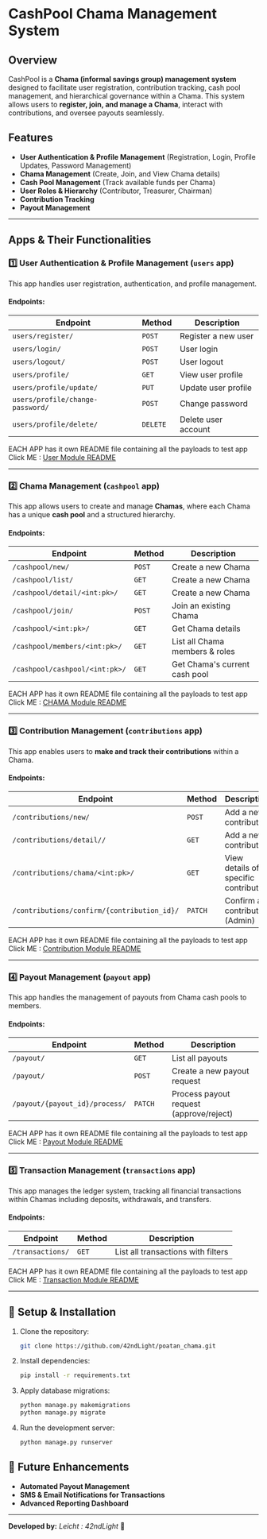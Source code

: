 # CashPool Chama Management System

## Overview
CashPool is a **Chama (informal savings group) management system** designed to facilitate user registration, contribution tracking, cash pool management, and hierarchical governance within a Chama. This system allows users to **register, join, and manage a Chama**, interact with contributions, and oversee payouts seamlessly.

## Features
- **User Authentication & Profile Management** (Registration, Login, Profile Updates, Password Management)
- **Chama Management** (Create, Join, and View Chama details)
- **Cash Pool Management** (Track available funds per Chama)
- **User Roles & Hierarchy** (Contributor, Treasurer, Chairman)
- **Contribution Tracking**
- **Payout Management**

---

## Apps & Their Functionalities

### **1️⃣ User Authentication & Profile Management** (`users` app)
This app handles user registration, authentication, and profile management.

#### **Endpoints:**
| Endpoint                     | Method | Description                         |
|------------------------------|--------|-------------------------------------|
| `users/register/`                 | `POST` | Register a new user                |
| `users/login/`                    | `POST` | User login                         |
| `users/logout/`                   | `POST` | User logout                        |
| `users/profile/`                  | `GET`  | View user profile                  |
| `users/profile/update/`           | `PUT`  | Update user profile                |
| `users/profile/change-password/`  | `POST` | Change password                    |
| `users/profile/delete/`           | `DELETE` | Delete user account               |

 EACH APP has it own README file containing all the payloads to test app
Click ME : 
   [User Module README](poatan/users/READMEUSER.md)

---

### **2️⃣ Chama Management** (`cashpool` app)
This app allows users to create and manage **Chamas**, where each Chama has a unique **cash pool** and a structured hierarchy.

#### **Endpoints:**
| Endpoint                   | Method | Description                       |
|----------------------------|--------|-----------------------------------|
| `/cashpool/new/`         | `POST` | Create a new Chama               |
| `/cashpool/list/`         | `GET` | Create a new Chama               |
| `/cashpool/detail/<int:pk>/`         | `GET` | Create a new Chama               |
| `/cashpool/join/`             | `POST` | Join an existing Chama           |
| `/cashpool/<int:pk>/`         | `GET`  | Get Chama details                |
| `/cashpool/members/<int:pk>/` | `GET`  | List all Chama members & roles   |
| `/cashpool/cashpool/<int:pk>/`| `GET`  | Get Chama's current cash pool    |

EACH APP has it own README file containing all the payloads to test app
Click ME : 
   [CHAMA Module README](poatan/cashpool/READMEChama.md)

---

### **3️⃣ Contribution Management** (`contributions` app)
This app enables users to **make and track their contributions** within a Chama.

#### **Endpoints:**
| Endpoint                     | Method | Description                           |
|------------------------------|--------|---------------------------------------|
| `/contributions/new/`         | `POST` | Add a new contribution               |
| `/contributions/detail//`         | `GET` | Add a new contribution               |
| `/contributions/chama/<int:pk>/`    | `GET`  | View details of a specific contribution |
| `/contributions/confirm/{contribution_id}/`     | `PATCH` | Confirm a contribution (Admin)       |

EACH APP has it own README file containing all the payloads to test app
Click ME : 
   [Contribution Module README](poatan/contributions/READMEUSER.md)

---

### **4️⃣ Payout Management** (`payout` app)
This app handles the management of payouts from Chama cash pools to members.

#### **Endpoints:**
| Endpoint                     | Method | Description                           |
|------------------------------|--------|---------------------------------------|
| `/payout/`                   | `GET`  | List all payouts                     |
| `/payout/`                   | `POST` | Create a new payout request          |
| `/payout/{payout_id}/process/`      | `PATCH`| Process payout request (approve/reject)|

EACH APP has it own README file containing all the payloads to test app
Click ME : 
   [Payout Module README](poatan/payout/READMEPayout.md)

---

### **5️⃣ Transaction Management** (`transactions` app)
This app manages the ledger system, tracking all financial transactions within Chamas including deposits, withdrawals, and transfers.

#### **Endpoints:**
| Endpoint                     | Method | Description                           |
|------------------------------|--------|---------------------------------------|
| `/transactions/`             | `GET`  | List all transactions with filters   |

EACH APP has it own README file containing all the payloads to test app
Click ME : 
   [Transaction Module README](poatan/transactions/READMETrans.md)

---

## 🔧 Setup & Installation
1. Clone the repository:
   ```sh
   git clone https://github.com/42ndLight/poatan_chama.git
   ```
2. Install dependencies:
   ```sh
   pip install -r requirements.txt
   ```
3. Apply database migrations:
   ```sh
   python manage.py makemigrations
   python manage.py migrate
   ```
4. Run the development server:
   ```sh
   python manage.py runserver
   ```

## 🔑 Future Enhancements
- **Automated Payout Management**
- **SMS & Email Notifications for Transactions**
- **Advanced Reporting Dashboard**

---
**Developed by:** *Leicht : 42ndLight* 🚀

